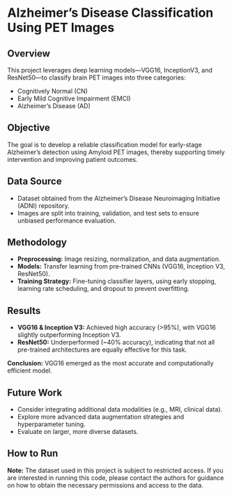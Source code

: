 # Alzheimer’s Disease Classification Using PET Images

## Overview
This project leverages deep learning models—VGG16, InceptionV3, and ResNet50—to classify brain PET images into three categories:
- Cognitively Normal (CN)
- Early Mild Cognitive Impairment (EMCI)
- Alzheimer’s Disease (AD)

## Objective
The goal is to develop a reliable classification model for early-stage Alzheimer’s detection using Amyloid PET images, thereby supporting timely intervention and improving patient outcomes.

## Data Source
- Dataset obtained from the Alzheimer’s Disease Neuroimaging Initiative (ADNI) repository.
- Images are split into training, validation, and test sets to ensure unbiased performance evaluation.

## Methodology
- **Preprocessing:** Image resizing, normalization, and data augmentation.
- **Models:** Transfer learning from pre-trained CNNs (VGG16, Inception V3, ResNet50).
- **Training Strategy:** Fine-tuning classifier layers, using early stopping, learning rate scheduling, and dropout to prevent overfitting.

## Results
- **VGG16 & Inception V3:** Achieved high accuracy (>95%), with VGG16 slightly outperforming Inception V3.
- **ResNet50:** Underperformed (~40% accuracy), indicating that not all pre-trained architectures are equally effective for this task.
  
**Conclusion:** VGG16 emerged as the most accurate and computationally efficient model.

## Future Work
- Consider integrating additional data modalities (e.g., MRI, clinical data).
- Explore more advanced data augmentation strategies and hyperparameter tuning.
- Evaluate on larger, more diverse datasets.

## How to Run

**Note:** The dataset used in this project is subject to restricted access. If you are interested in running this code, please contact the authors for guidance on how to obtain the necessary permissions and access to the data.
